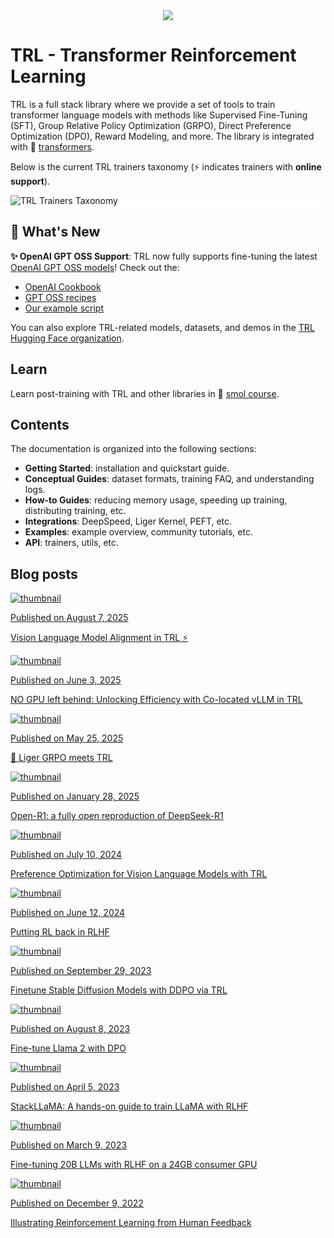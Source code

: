 <div style="text-align: center">
<img src="https://huggingface.co/datasets/trl-lib/documentation-images/resolve/main/trl_banner_dark.png">
</div>

# TRL - Transformer Reinforcement Learning

TRL is a full stack library where we provide a set of tools to train transformer language models with methods like Supervised Fine-Tuning (SFT), Group Relative Policy Optimization (GRPO), Direct Preference Optimization (DPO), Reward Modeling, and more.
The library is integrated with 🤗 [transformers](https://github.com/huggingface/transformers).

Below is the current TRL trainers taxonomy (⚡ indicates trainers with **online support**).

<div style="background-color: white;">
  <img src="./trainers_taxonomy.svg" alt="TRL Trainers Taxonomy" />
</div>

## 🎉 What's New

**✨ OpenAI GPT OSS Support**: TRL now fully supports fine-tuning the latest [OpenAI GPT OSS models](https://huggingface.co/collections/openai/gpt-oss-68911959590a1634ba11c7a4)! Check out the:

- [OpenAI Cookbook](https://cookbook.openai.com/articles/gpt-oss/fine-tune-transfomers)
- [GPT OSS recipes](https://github.com/huggingface/gpt-oss-recipes)
- [Our example script](https://github.com/huggingface/trl/blob/main/examples/scripts/sft_gpt_oss.py)

You can also explore TRL-related models, datasets, and demos in the [TRL Hugging Face organization](https://huggingface.co/trl-lib).

## Learn

Learn post-training with TRL and other libraries in 🤗 [smol course](https://github.com/huggingface/smol-course).

## Contents

The documentation is organized into the following sections:

- **Getting Started**: installation and quickstart guide.
- **Conceptual Guides**: dataset formats, training FAQ, and understanding logs.
- **How-to Guides**: reducing memory usage, speeding up training, distributing training, etc.
- **Integrations**: DeepSpeed, Liger Kernel, PEFT, etc.
- **Examples**: example overview, community tutorials, etc.
- **API**: trainers, utils, etc.

## Blog posts

<div class="mt-10">
  <div class="w-full flex flex-col space-y-4 md:space-y-0 md:grid md:grid-cols-2 md:gap-y-4 md:gap-x-5">
    <a class="!no-underline border dark:border-gray-700 p-5 rounded-lg shadow hover:shadow-lg" href="https://huggingface.co/blog/trl-vlm-alignment">
      <img src="https://raw.githubusercontent.com/huggingface/blog/main/assets/trl_vlm/thumbnail.png" alt="thumbnail" class="mt-0">
      <p class="text-gray-500 text-sm">Published on August 7, 2025</p>
      <p class="text-gray-700">Vision Language Model Alignment in TRL ⚡️</p>
    </a>
    <a class="!no-underline border dark:border-gray-700 p-5 rounded-lg shadow hover:shadow-lg" href="https://huggingface.co/blog/vllm-colocate">
      <img src="https://raw.githubusercontent.com/huggingface/blog/main/assets/vllm-colocate/thumbnail.png" alt="thumbnail" class="mt-0">
      <p class="text-gray-500 text-sm">Published on June 3, 2025</p>
      <p class="text-gray-700">NO GPU left behind: Unlocking Efficiency with Co-located vLLM in TRL</p>
    </a>
    <a class="!no-underline border dark:border-gray-700 p-5 rounded-lg shadow hover:shadow-lg" href="https://huggingface.co/blog/liger-grpo">
      <img src="https://raw.githubusercontent.com/huggingface/blog/main/assets/liger-grpo/thumbnail.png" alt="thumbnail" class="mt-0">
      <p class="text-gray-500 text-sm">Published on May 25, 2025</p>
      <p class="text-gray-700">🐯 Liger GRPO meets TRL</p>
    </a>
    <a class="!no-underline border dark:border-gray-700 p-5 rounded-lg shadow hover:shadow-lg" href="https://huggingface.co/blog/open-r1">
      <img src="https://raw.githubusercontent.com/huggingface/blog/main/assets/open-r1/thumbnails.png" alt="thumbnail" class="mt-0">
      <p class="text-gray-500 text-sm">Published on January 28, 2025</p>
      <p class="text-gray-700">Open-R1: a fully open reproduction of DeepSeek-R1</p>
    </a>
    <a class="!no-underline border dark:border-gray-700 p-5 rounded-lg shadow hover:shadow-lg" href="https://huggingface.co/blog/dpo_vlm">
      <img src="https://raw.githubusercontent.com/huggingface/blog/main/assets/dpo_vlm/thumbnail.png" alt="thumbnail" class="mt-0">
      <p class="text-gray-500 text-sm">Published on July 10, 2024</p>
      <p class="text-gray-700">Preference Optimization for Vision Language Models with TRL</p>
    </a>
    <a class="!no-underline border dark:border-gray-700 p-5 rounded-lg shadow hover:shadow-lg" href="https://huggingface.co/blog/putting_rl_back_in_rlhf_with_rloo">
      <img src="https://raw.githubusercontent.com/huggingface/blog/main/assets/putting_rl_back_in_rlhf_with_rloo/thumbnail.png" alt="thumbnail" class="mt-0">
      <p class="text-gray-500 text-sm">Published on June 12, 2024</p>
      <p class="text-gray-700">Putting RL back in RLHF</p>
    </a>
    <a class="!no-underline border dark:border-gray-700 p-5 rounded-lg shadow hover:shadow-lg" href="https://huggingface.co/blog/trl-ddpo">
      <img src="https://raw.githubusercontent.com/huggingface/blog/main/assets/166_trl_ddpo/thumbnail.png" alt="thumbnail" class="mt-0">
      <p class="text-gray-500 text-sm">Published on September 29, 2023</p>
      <p class="text-gray-700">Finetune Stable Diffusion Models with DDPO via TRL</p>
    </a>
    <a class="!no-underline border dark:border-gray-700 p-5 rounded-lg shadow hover:shadow-lg" href="https://huggingface.co/blog/dpo-trl">
      <img src="https://raw.githubusercontent.com/huggingface/blog/main/assets/157_dpo_trl/dpo_thumbnail.png" alt="thumbnail" class="mt-0">
      <p class="text-gray-500 text-sm">Published on August 8, 2023</p>
      <p class="text-gray-700">Fine-tune Llama 2 with DPO</p>
    </a>
    <a class="!no-underline border dark:border-gray-700 p-5 rounded-lg shadow hover:shadow-lg" href="https://huggingface.co/blog/stackllama">
      <img src="https://raw.githubusercontent.com/huggingface/blog/main/assets/138_stackllama/thumbnail.png" alt="thumbnail" class="mt-0">
      <p class="text-gray-500 text-sm">Published on April 5, 2023</p>
      <p class="text-gray-700">StackLLaMA: A hands-on guide to train LLaMA with RLHF</p>
   </a>
    <a class="!no-underline border dark:border-gray-700 p-5 rounded-lg shadow hover:shadow-lg" href="https://huggingface.co/blog/trl-peft">
      <img src="https://raw.githubusercontent.com/huggingface/blog/main/assets/133_trl_peft/thumbnail.png" alt="thumbnail" class="mt-0">
      <p class="text-gray-500 text-sm">Published on March 9, 2023</p>
      <p class="text-gray-700">Fine-tuning 20B LLMs with RLHF on a 24GB consumer GPU</p>
    </a>
    <a class="!no-underline border dark:border-gray-700 p-5 rounded-lg shadow hover:shadow-lg" href="https://huggingface.co/blog/rlhf">
      <img src="https://raw.githubusercontent.com/huggingface/blog/main/assets/120_rlhf/thumbnail.png" alt="thumbnail" class="mt-0">
      <p class="text-gray-500 text-sm">Published on December 9, 2022</p>
      <p class="text-gray-700">Illustrating Reinforcement Learning from Human Feedback</p>
    </a>
  </div>
</div>
